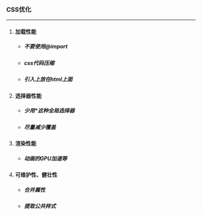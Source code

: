 ### CSS优化

---

1. #### 加载性能

   - ##### 不要使用@import

   - ##### css代码压缩

   - ##### 引入上放在html上面

2. #### 选择器性能

   - ##### 少用*这种全局选择器

   - ##### 尽量减少覆盖

3. #### 渲染性能

   - ##### 动画的GPU加速等

4. #### 可维护性、健壮性

   - ##### 合并属性

   - ##### 提取公共样式